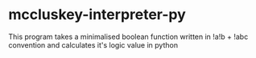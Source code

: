 # mccluskey-interpreter-py
This program takes a minimalised boolean function written in !a!b + !abc convention and calculates it's logic value in python 
